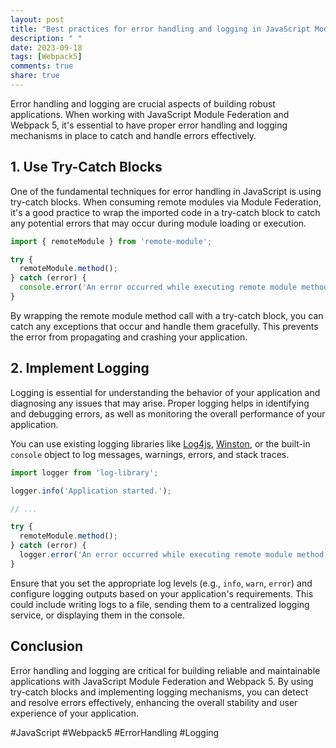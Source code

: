 ```yaml
---
layout: post
title: "Best practices for error handling and logging in JavaScript Module Federation with Webpack 5"
description: " "
date: 2023-09-18
tags: [Webpack5]
comments: true
share: true
---
```


Error handling and logging are crucial aspects of building robust applications. When working with JavaScript Module Federation and Webpack 5, it's essential to have proper error handling and logging mechanisms in place to catch and handle errors effectively.

## 1. Use Try-Catch Blocks

One of the fundamental techniques for error handling in JavaScript is using try-catch blocks. When consuming remote modules via Module Federation, it's a good practice to wrap the imported code in a try-catch block to catch any potential errors that may occur during module loading or execution.

```javascript
import { remoteModule } from 'remote-module';

try {
  remoteModule.method();
} catch (error) {
  console.error('An error occurred while executing remote module method:', error);
}
```

By wrapping the remote module method call with a try-catch block, you can catch any exceptions that occur and handle them gracefully. This prevents the error from propagating and crashing your application.

## 2. Implement Logging

Logging is essential for understanding the behavior of your application and diagnosing any issues that may arise. Proper logging helps in identifying and debugging errors, as well as monitoring the overall performance of your application.

You can use existing logging libraries like [Log4js](https://www.npmjs.com/package/log4js), [Winston](https://www.npmjs.com/package/winston), or the built-in `console` object to log messages, warnings, errors, and stack traces.

```javascript
import logger from 'log-library';

logger.info('Application started.');

// ...

try {
  remoteModule.method();
} catch (error) {
  logger.error('An error occurred while executing remote module method:', error);
}
```

Ensure that you set the appropriate log levels (e.g., `info`, `warn`, `error`) and configure logging outputs based on your application's requirements. This could include writing logs to a file, sending them to a centralized logging service, or displaying them in the console.

## Conclusion

Error handling and logging are critical for building reliable and maintainable applications with JavaScript Module Federation and Webpack 5. By using try-catch blocks and implementing logging mechanisms, you can detect and resolve errors effectively, enhancing the overall stability and user experience of your application.

#JavaScript #Webpack5 #ErrorHandling #Logging